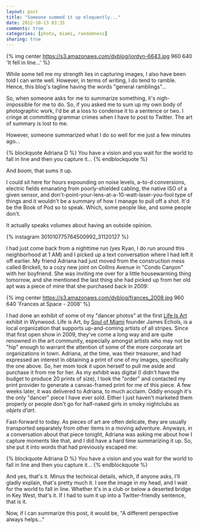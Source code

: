 ```yaml
---
layout: post
title: "Someone summed it up eloquently..."
date: 2012-10-13 03:35
comments: true
categories: [photo, miami, randomness]
sharing: true
---
```


{% img center https://s3.amazonaws.com/dvblog/jordyn-6643.jpg 960 640 'It fell in line...' %}

While some tell me my strength lies in capturing images, I also have been told I can write well. However, in terms of writing, I do tend to ramble. Hence, this blog's tagline having the words "general ramblings"...

So, when someone asks for me to summarize something, it's nigh-impossible for me to do. So, if you asked me to sum up my own body of photographic work, I'd be at a loss to condense it to a sentence or two. I cringe at committing grammar crimes when I have to post to Twitter. The art of summary is lost to me. 

However, someone summarized what I do so well for me just a few minutes ago...

<!-- more -->

{% blockquote Adriana D %}
You have a vision and you wait for the world to fall in line and then you capture it...
{% endblockquote %}

And _boom_, that sums it up. 

I could sit here for hours expounding on noise levels, a-to-d conversions, electric fields emanating from poorly-shielded cabling, the native ISO of a given sensor, and don't-point-your-lens-at-a-10-watt-laser-you-fool type of things and it wouldn't be a summary of how I manage to pull off a shot. It'd be the Book of Pod so to speak. Which, some people like, and some people don't. 

It actually speaks volumes about having an outside opinion. 

{% instagram 301010775764500992_31120127 %}

I had just come back from a nighttime run (yes Ryan, I do run around this neighborhood at 1 AM) and I picked up a text conversation where I had left it off earlier. My friend Adriana had just moved from the construction mess called Brickell, to a cozy new joint on Collins Avenue in "Condo Canyon" with her boyfriend. She was inviting me over for a little housewarming thing tomorrow, and she mentioned the last thing she had picked up from her old apt was a piece of mine that she purchased back in 2009: 

{% img center https://s3.amazonaws.com/dvblog/frances_2008.jpg 960 640 'Frances at Space - 2008' %}

I had done an exhibit of some of my "dancer photos" at the first <a href="http://lifeisart.org">Life Is Art</a> exhibit in Wynwood. Life is Art, by <a href="http://soulofmiami.org">Soul of Miami</a> founder James Echols, is a local organization that supports up-and-coming artists of all stripes. Since that first open show in 2009, they've come a long way and are quite renowned in the art community, especially amongst artists who may not be "hip" enough to warrant the attention of some of the more corporate art organizations in town. Adriana, at the time, was their treasurer, and had expressed an interest in obtaining a print of one of my images, specifically the one above. So, her mom took it upon herself to pull me aside and purchase it from me for her. As my exhibit was digital (I didn't have the budget to produce 20 prints of size), I took the "order" and contacted my print provider to generate a canvas-framed print for me of this piece. A few weeks later, it was delivered to Adriana, to much acclaim. Oddly enough it's the only "dancer" piece I have ever sold. Either I just haven't marketed them properly or people don't go for half-naked girls in smoky nightclubs as _objets d'art_.  

Fast-forward to today. As pieces of art are often delicate, they are usually transported separately from other items in a moving adventure. Anyways, in a conversation about that piece tonight, Adriana was asking me about how I capture moments like that, and I did have a hard time summarizing it up. So, she put it into words that had previously escaped me:

{% blockquote Adriana D %}
You have a vision and you wait for the world to fall in line and then you capture it...
{% endblockquote %}

And yes, that's it. Minus the technical details, which, if anyone asks, I'll gladly explain, that's pretty much it. I see the image in my head, and I wait for the world to fall in line. Whether it's in a club or below a deserted bridge in Key West, that's it. If I had to sum it up into a Twitter-friendly sentence, that is it.

Now, if I can summarize this post, it would be, "A different perspective always helps..."




